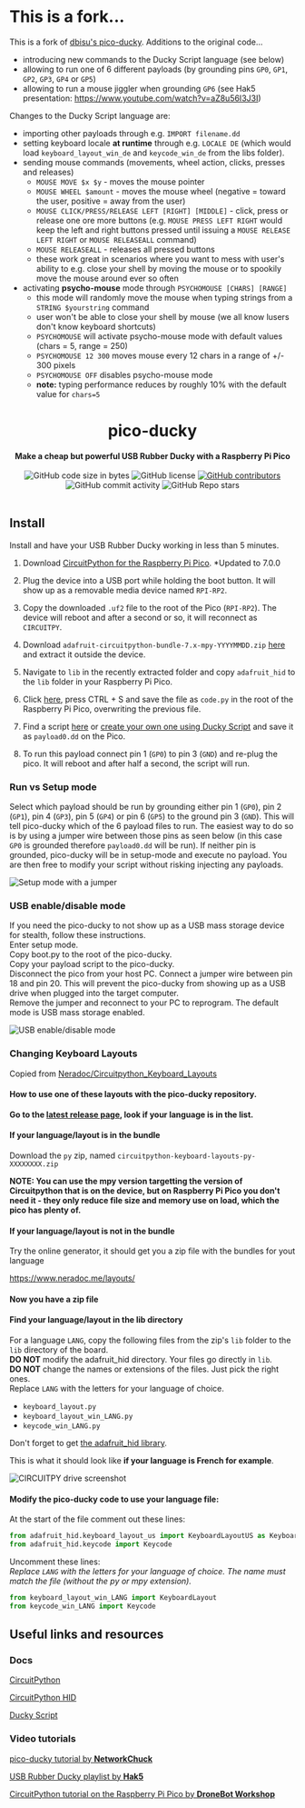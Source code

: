 <h1>This is a fork...</h1>

This is a fork of [dbisu's pico-ducky](https://github.com/dbisu/pico-ducky). Additions to the original code...

- introducing new commands to the Ducky Script language (see below)
- allowing to run one of 6 different payloads (by grounding pins `GP0`, `GP1`, `GP2`, `GP3`, `GP4` or `GP5`)
- allowing to run a mouse jiggler when grounding `GP6` (see Hak5 presentation: https://www.youtube.com/watch?v=aZ8u56I3J3I)

Changes to the Ducky Script language are:

- importing other payloads through e.g. `IMPORT filename.dd`
- setting keyboard locale __at runtime__ through e.g. `LOCALE DE` (which would load `keyboard_layout_win_de` and `keycode_win_de` from the libs folder).
- sending mouse commands (movements, wheel action, clicks, presses and releases)
  - `MOUSE MOVE $x $y` - moves the mouse pointer
  - `MOUSE WHEEL $amount` - moves the mouse wheel (negative = toward the user, positive = away from the user)
  - `MOUSE CLICK/PRESS/RELEASE LEFT [RIGHT] [MIDDLE]` - click, press or release one ore more buttons (e.g. `MOUSE PRESS LEFT RIGHT` would keep the left and right buttons pressed until issuing a `MOUSE RELEASE LEFT RIGHT` or `MOUSE RELEASEALL` command)
  - `MOUSE RELEASEALL` - releases all pressed buttons
  - these work great in scenarios where you want to mess with user's ability to e.g. close your shell by moving the mouse or to spookily move the mouse around ever so often
- activating <strong>psycho-mouse</strong> mode through `PSYCHOMOUSE [CHARS] [RANGE]`
  - this mode will randomly move the mouse when typing strings from a `STRING $yourstring` command
  - user won't be able to close your shell by mouse (we all know lusers don't know keyboard shortcuts)
  - `PSYCHOMOUSE` will activate psycho-mouse mode with default values (chars = 5, range = 250)
  - `PSYCHOMOUSE 12 300` moves mouse every 12 chars in a range of +/- 300 pixels
  - `PSYCHOMOUSE OFF` disables psycho-mouse mode
  - <strong>note:</strong> typing performance reduces by roughly 10% with the default value for `chars=5`

<h1 align="center">pico-ducky</h1>

<div align="center">
  <strong>Make a cheap but powerful USB Rubber Ducky with a Raspberry Pi Pico</strong>
</div>

<br />

<div align="center">
  <img alt="GitHub code size in bytes" src="https://img.shields.io/github/languages/code-size/dbisu/pico-ducky">
  <img alt="GitHub license" src="https://img.shields.io/github/license/dbisu/pico-ducky">
  <a href="https://github.com/dbisu/pico-ducky/graphs/contributors"><img alt="GitHub contributors" src="https://img.shields.io/github/contributors/dbisu/pico-ducky"></a>
  <img alt="GitHub commit activity" src="https://img.shields.io/github/commit-activity/m/dbisu/pico-ducky">
  <img alt="GitHub Repo stars" src="https://img.shields.io/github/stars/dbisu/pico-ducky">
</div>

<br />

## Install

Install and have your USB Rubber Ducky working in less than 5 minutes.

1. Download [CircuitPython for the Raspberry Pi Pico](https://circuitpython.org/board/raspberry_pi_pico/). *Updated to 7.0.0

2. Plug the device into a USB port while holding the boot button. It will show up as a removable media device named `RPI-RP2`.

3. Copy the downloaded `.uf2` file to the root of the Pico (`RPI-RP2`). The device will reboot and after a second or so, it will reconnect as `CIRCUITPY`.

4. Download `adafruit-circuitpython-bundle-7.x-mpy-YYYYMMDD.zip` [here](https://github.com/adafruit/Adafruit_CircuitPython_Bundle/releases/latest) and extract it outside the device.

5. Navigate to `lib` in the recently extracted folder and copy `adafruit_hid` to the `lib` folder in your Raspberry Pi Pico.

6. Click [here](https://raw.githubusercontent.com/dbisu/pico-ducky/main/duckyinpython.py), press CTRL + S and save the file as `code.py` in the root of the Raspberry Pi Pico, overwriting the previous file.

7. Find a script [here](https://github.com/hak5darren/USB-Rubber-Ducky/wiki/Payloads) or [create your own one using Ducky Script](https://github.com/hak5darren/USB-Rubber-Ducky/wiki/Duckyscript) and save it as `payload0.dd` on the Pico.

8. To run this payload connect pin 1 (`GP0`) to pin 3 (`GND`) and re-plug the pico. It will reboot and after half a second, the script will run.

### Run vs Setup mode

Select which payload should be run by grounding either pin 1 (`GP0`), pin 2 (`GP1`), pin 4 (`GP3`), pin 5 (`GP4`) or pin 6 (`GP5`) to the ground pin 3 (`GND`). This will tell pico-ducky which of the 6 payload files to run. The easiest way to do so is by using a jumper wire between those pins as seen below (in this case `GP0` is grounded therefore `payload0.dd` will be run). If neither pin is grounded, pico-ducky will be in setup-mode and execute no payload. You are then free to modify your script without risking injecting any payloads.

![Setup mode with a jumper](images/setup-mode.png)

### USB enable/disable mode

If you need the pico-ducky to not show up as a USB mass storage device for stealth, follow these instructions.  
Enter setup mode.  
Copy boot.py to the root of the pico-ducky.  
Copy your payload script to the pico-ducky.  
Disconnect the pico from your host PC.
Connect a jumper wire between pin 18 and pin 20.
This will prevent the pico-ducky from showing up as a USB drive when plugged into the target computer.  
Remove the jumper and reconnect to your PC to reprogram.
The default mode is USB mass storage enabled.   

![USB enable/disable mode](images/usb-boot-mode.png)

### Changing Keyboard Layouts

Copied from [Neradoc/Circuitpython_Keyboard_Layouts](https://github.com/Neradoc/Circuitpython_Keyboard_Layouts/blob/main/PICODUCKY.md)  

#### How to use one of these layouts with the pico-ducky repository.

**Go to the [latest release page](https://github.com/Neradoc/Circuitpython_Keyboard_Layouts/releases/latest), look if your language is in the list.**

#### If your language/layout is in the bundle

Download the `py` zip, named `circuitpython-keyboard-layouts-py-XXXXXXXX.zip`

**NOTE: You can use the mpy version targetting the version of Circuitpython that is on the device, but on Raspberry Pi Pico you don't need it - they only reduce file size and memory use on load, which the pico has plenty of.**

#### If your language/layout is not in the bundle

Try the online generator, it should get you a zip file with the bundles for yout language

https://www.neradoc.me/layouts/

#### Now you have a zip file

#### Find your language/layout in the lib directory

For a language `LANG`, copy the following files from the zip's `lib` folder to the `lib` directory of the board.  
**DO NOT** modify the adafruit_hid directory. Your files go directly in `lib`.  
**DO NOT** change the names or extensions of the files. Just pick the right ones.  
Replace `LANG` with the letters for your language of choice.

- `keyboard_layout.py`
- `keyboard_layout_win_LANG.py`
- `keycode_win_LANG.py`

Don't forget to get [the adafruit_hid library](https://github.com/adafruit/Adafruit_CircuitPython_HID/releases/latest).

This is what it should look like **if your language is French for example**.

![CIRCUITPY drive screenshot](https://github.com/Neradoc/Circuitpython_Keyboard_Layouts/raw/main/docs/drive_pico_ducky.png)

#### Modify the pico-ducky code to use your language file:

At the start of the file comment out these lines:

```py
from adafruit_hid.keyboard_layout_us import KeyboardLayoutUS as KeyboardLayout
from adafruit_hid.keycode import Keycode
```

Uncomment these lines:  
*Replace `LANG` with the letters for your language of choice. The name must match the file (without the py or mpy extension).*
```py
from keyboard_layout_win_LANG import KeyboardLayout
from keycode_win_LANG import Keycode
```

## Useful links and resources

### Docs

[CircuitPython](https://circuitpython.readthedocs.io/en/6.3.x/README.html)

[CircuitPython HID](https://learn.adafruit.com/circuitpython-essentials/circuitpython-hid-keyboard-and-mouse)

[Ducky Script](https://github.com/hak5darren/USB-Rubber-Ducky/wiki/Duckyscript)

### Video tutorials

[pico-ducky tutorial by **NetworkChuck**](https://www.youtube.com/watch?v=e_f9p-_JWZw)

[USB Rubber Ducky playlist by **Hak5**](https://www.youtube.com/playlist?list=PLW5y1tjAOzI0YaJslcjcI4zKI366tMBYk)

[CircuitPython tutorial on the Raspberry Pi Pico by **DroneBot Workshop**](https://www.youtube.com/watch?v=07vG-_CcDG0)
